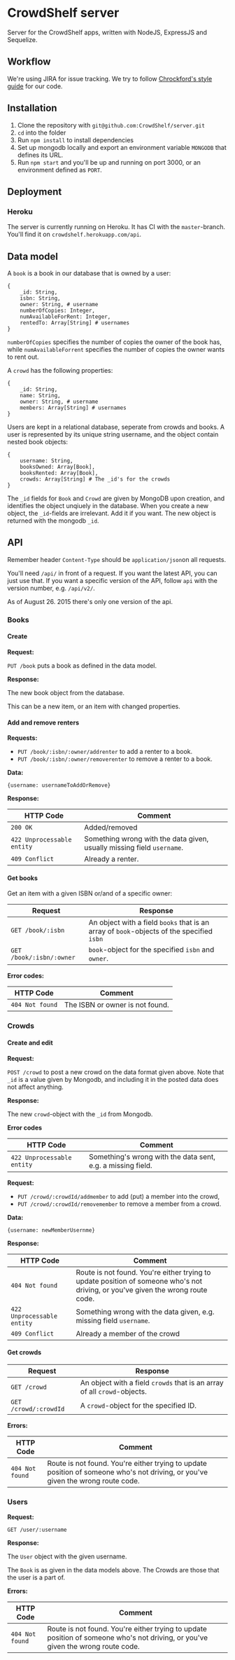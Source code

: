 # CrowdShelf server
Server for the CrowdShelf apps, written with NodeJS, ExpressJS and Sequelize.

## Workflow
We're using JIRA for issue tracking. We try to follow [Chrockford's style guide](http://javascript.crockford.com/code.html) for our code.

## Installation
1. Clone the repository with `git@github.com:CrowdShelf/server.git`
2. `cd` into the folder
3. Run `npm install` to install dependencies
4. Set up mongodb locally and export an environment variable `MONGODB` that defines its URL.
5. Run `npm start` and you'll be up and running on port 3000, or an environment defined as `PORT`.

## Deployment 
### Heroku
The server is currently running on Heroku. It has CI with the `master`-branch. You'll find it on `crowdshelf.herokuapp.com/api`.

## Data model
A `book` is a book in our database that is owned by a user:

    {
        _id: String,
        isbn: String,
        owner: String, # username
        numberOfCopies: Integer, 
        numAvailableForRent: Integer,
        rentedTo: Array[String] # usernames
    }

`numberOfCopies` specifies the number of copies the owner of the book has, while `numAvailableForrent` specifies the number of copies the owner wants to rent out.

A `crowd` has the following properties:

    {
        _id: String, 
        name: String,
        owner: String, # username
        members: Array[String] # usernames
    }
    
Users are kept in a relational database, seperate from crowds and books. 
A user is represented by its unique string username, and the object contain nested book objects: 

    {
        username: String,
        booksOwned: Array[Book],
        booksRented: Array[Book],
        crowds: Array[String] # The _id's for the crowds
    }


The `_id` fields for `Book` and `Crowd` are given by MongoDB upon creation, and identifies the object unqiuely in the database. 
When you create a new object, the `_id`-fields are irrelevant. Add it if you want. The new object is returned
with the mongodb `_id`.

## API
Remember header `Content-Type` should be `application/json`on all requests.

You'll need `/api/` in front of a request. If you want the latest API, you can just use that. If you want a specific 
version of the API, follow `api` with the version number, e.g. `/api/v2/`.

As of August 26. 2015 there's only one version of the api.

### Books
#### Create 
**Request:** 

`PUT /book` puts a book as defined in the data model.

**Response:** 

The new book object from the database.

This can be a new item, or an item with changed properties.

#### Add and remove renters
**Requests:** 

* `PUT /book/:isbn/:owner/addrenter` to add a renter to a book.
* `PUT /book/:isbn/:owner/removerenter` to remove a renter to a book.

**Data:** 

`{username: usernameToAddOrRemove}`

**Response:**

HTTP Code | Comment
--- | ---
`200 OK` | Added/removed
`422 Unprocessable entity` | Something wrong with the data given, usually missing field `username`. 
`409 Conflict` | Already a renter.


#### Get books
Get an item with a given ISBN or/and of a specific owner:

Request | Response
--- | ---
`GET /book/:isbn` |  An object with a field `books` that is an array of `book`-objects of the specified `isbn`
`GET /book/:isbn/:owner` | `book`-object for the specified `isbn` and `owner`. 


**Error codes:**

HTTP Code | Comment
--- | ---
`404 Not found` | The ISBN or owner is not found.


### Crowds
#### Create and edit 
**Request:** 

`POST /crowd` to post a new crowd on the data format given above. Note that `_id` is a value given by Mongodb, and including it in the posted data does not affect anything. 

**Response:** 

The new `crowd`-object with the `_id` from Mongodb.

**Error codes**

HTTP Code | Comment
--- | ---
`422 Unprocessable entity` | Something's wrong with the data sent, e.g. a missing field. 


**Request:** 

* `PUT /crowd/:crowdId/addmember` to add (put) a member into the crowd, 
* `PUT /crowd/:crowdId/removemember` to remove a member from a crowd.

**Data:** 

`{username: newMemberUsernme} `

**Response:** 

HTTP Code | Comment
--- | ---
`404 Not found` | Route is not found. You're either trying to update position of someone who's not driving, or you've given the wrong route code.
`422 Unprocessable entity` | Something wrong with the data given, e.g. missing field `username`. 
`409 Conflict` | Already a member of the crowd 

#### Get crowds 

Request | Response
--- | ---
`GET /crowd` | An object with a field `crowds` that is an array of all `crowd`-objects.
`GET /crowd/:crowdId` | A `crowd`-object for the specified ID.

**Errors:**

HTTP Code | Comment
--- | ---
`404 Not found` | Route is not found. You're either trying to update position of someone who's not driving, or you've given the wrong route code.


### Users 
**Request:**  

`GET /user/:username`

**Response:**

The `User` object with the given username.
    
The `Book` is as given in the data models above. The Crowds are those that the user is a part of.

**Errors:**

HTTP Code | Comment
--- | ---
`404 Not found` | Route is not found. You're either trying to update position of someone who's not driving, or you've given the wrong route code.
